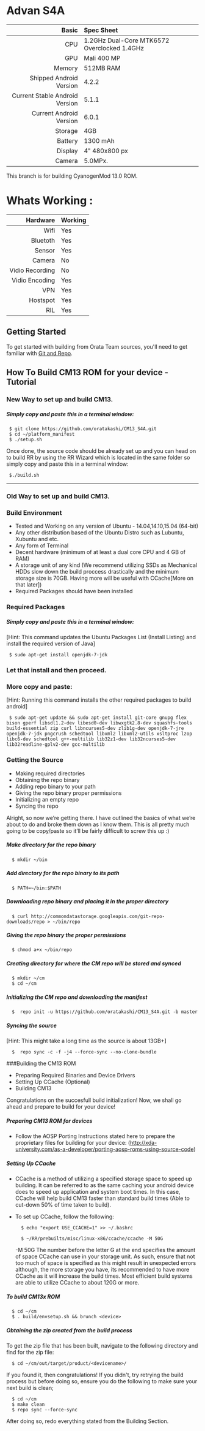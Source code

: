 Advan S4A
=========================

Basic   | Spec Sheet
-------:|:-------------------------
CPU     | 1.2GHz Dual-Core MTK6572 Overclocked 1.4GHz
GPU     | Mali 400 MP
Memory  | 512MB RAM
Shipped Android Version | 4.2.2
Current Stable Android Version | 5.1.1
Current Android Version | 6.0.1
Storage | 4GB
Battery | 1300 mAh
Display | 4" 480x800 px
Camera  | 5.0MPx.


This branch is for building CyanogenMod 13.0 ROM.

Whats Working :
===============

Hardware   | Working
-------:|:-------------------------
Wifi     | Yes 
Bluetoth | Yes
Sensor  | Yes
Camera | No
Vidio Recording | No
Vidio Encoding | Yes
VPN | Yes
Hostspot | Yes
RIL | Yes

Getting Started
---------------
To get started with building from Orata Team sources, you'll need to get
familiar with [Git and Repo](http://source.android.com/source/version-control.html).

How To Build CM13 ROM for your device - Tutorial
--------
### New Way to set up and build CM13.

##### Simply copy and paste this in a terminal window:

     $ git clone https://github.com/oratakashi/CM13_S4A.git
     $ cd ~/platform_manifest
     $ ./setup.sh

Once done, the source code should be already set up and you can head on to build RR by using the RR Wizard which is located in the same folder so simply copy and paste this in a terminal window:

     $./build.sh

---

### Old Way to set up and build CM13.

### Build Environment

- Tested and Working on any version of Ubuntu - 14.04,14.10,15.04 (64-bit)
- Any other distribution based of the Ubuntu Distro such as Lubuntu, Xubuntu and etc.
- Any form of Terminal
- Decent hardware (minimum of at least a dual core CPU and 4 GB of RAM)
- A storage unit of any kind (We recommend utilizing SSDs as Mechanical HDDs slow down the build proccess drastically and the minimum storage size is 70GB. Having more will be useful with CCache[More on that later])
- Required Packages should have been installed

### Required Packages
##### Simply copy and paste this in a terminal window:
[Hint: This command updates the Ubuntu Packages List (Install Listing) and install the required version of Java]

     $ sudo apt-get install openjdk-7-jdk

### Let that install and then proceed.

### More copy and paste:
[Hint: Running this command installs the other required packages to build android]

     $ sudo apt-get update && sudo apt-get install git-core gnupg flex bison gperf libsdl1.2-dev libesd0-dev libwxgtk2.8-dev squashfs-tools build-essential zip curl libncurses5-dev zlib1g-dev openjdk-7-jre openjdk-7-jdk pngcrush schedtool libxml2 libxml2-utils xsltproc lzop libc6-dev schedtool g++-multilib lib32z1-dev lib32ncurses5-dev lib32readline-gplv2-dev gcc-multilib

### Getting the Source
- Making required directories
- Obtaining the repo binary
- Adding repo binary to your path
- Giving the repo binary proper permissions
- Initializing an empty repo
- Syncing the repo

Alright, so now we’re getting there. I have outlined the basics of what we’re about to do and broke them down as I know them. This is all pretty much going to be copy/paste so it’ll be fairly difficult to screw this up :)

##### Make directory for the repo binary

      $ mkdir ~/bin

##### Add directory for the repo binary to its path

      $ PATH=~/bin:$PATH

##### Downloading repo binary and placing it in the proper directory

      $ curl http://commondatastorage.googleapis.com/git-repo-downloads/repo > ~/bin/repo

##### Giving the repo binary the proper permissions

      $ chmod a+x ~/bin/repo

##### Creating directory for where the CM repo will be stored and synced

      $ mkdir ~/cm
      $ cd ~/cm

##### Initializing the CM repo and downloading the manifest

      $  repo init -u https://github.com/oratakashi/CM13_S4A.git -b master

##### Syncing the source
[Hint: This might take a long time as the source is about 13GB+]

      $  repo sync -c -f -j4 --force-sync --no-clone-bundle

###Building the CM13 ROM
- Preparing Required Binaries and Device Drivers
- Setting Up CCache (Optional)
- Building CM13

Congratulations on the succesfull build initialization! Now, we shall go ahead and prepare to build for your device!

##### Preparing CM13 ROM for devices
- Follow the AOSP Porting Instructions stated here to prepare the proprietary files for building for your device: (http://xda-university.com/as-a-developer/porting-aosp-roms-using-source-code)

##### Setting Up CCache
- CCache is a method of utilizing a specified storage space to speed up building. It can be referred to as the same caching your android device does to speed up application and system boot times. In this case, CCache will help build CM13 faster than standard build times (Able to cut-down 50% of time taken to build).
- To set up CCache, follow the following:


        $ echo "export USE_CCACHE=1" >> ~/.bashrc
      
        $ ~/RR/prebuilts/misc/linux-x86/ccache/ccache -M 50G

     -M 50G
The number before the letter G at the end specifies the amount of space CCache can use in your storage unit. As such, ensure that not too much of space is specified as this might result in unexpected errors although, the more storage you have, its recommended to have more CCache as it will increase the build times. Most efficient build systems are able to utilize CCache to about 120G or more.

##### To build CM13x ROM

      $ cd ~/cm
      $ . build/envsetup.sh && brunch <device>

##### Obtaining the zip created from the build process
To get the zip file that has been built, navigate to the following directory and find for the zip file:

      $ cd ~/cm/out/target/product/<devicename>/

If you found it, then congratulations! If you didn't, try retrying the build process but before doing so, ensure you do the following to make sure your next build is clean;

      $ cd ~/cm
      $ make clean
      $ repo sync --force-sync

After doing so, redo everything stated from the Building Section.
